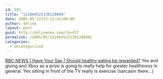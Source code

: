 ```yaml
---
id: 591
title: "111664522138120689"
date: 2005-05-21T13:13:41+00:00
author: deline
layout: post
guid: http://delineneo.com/?p=477
permalink: /2005/05/111664522138120689/
categories:
  - Uncategorized
---
```

[BBC NEWS | Have Your Say | Should healthy eating be rewarded?](http://news.bbc.co.uk/2/hi/talking_point/4566163.stm) Yes and giving and Xbox as a prize is going to really help for greater healthiness in general. Yes sitting in front of the TV really is exercise (sarcasm there&#8230;)

